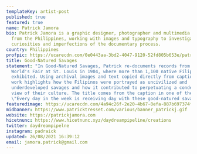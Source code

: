 ```yaml
---
templateKey: artist-post
published: true
featured: true
name: Patrick Jamora
bio: Patrick Jamora is a graphic designer, photographer and multimedia artist
  from the Philippines, working with images and typography to investigate the
  curiosities and imperfections of the documentary process.
country: Philippines
profpic: https://ucarecdn.com/0e0443aa-3bd2-4047-9120-52fd805b653e/patrickj_500c.gif
title: Good-Natured Savages
statement: "In Good-Natured Savages, Patrick re-documents records from the
  World's Fair at St. Louis in 1904, where more than 1,100 native Filipinos were
  exhibited. Using archival images and text copied directly from captions, his
  work highlights how the Filipinos were portrayed as uncivilized and
  underdeveloped savages and how it contributed to perpetuating a condescending
  view of their culture. The title comes from the caption in one of the images:
  \"Every day in the week is receiving day with these good-natured savages.\""
featuredimage: https://ucarecdn.com/4a94c26f-2e20-4b67-8efa-887b697374fe/main_page_patrickjamora.gif
midbanner: https://www.patricktresset.com/various/banner_patrickj.gif
website: https://patrickjamora.com
hicetnunc: https://www.hicetnunc.xyz/daydreampipeline/creations
twitter: daydreampipelne
instagram: padraick
updated: 26/08/2021 16:39:12
email: jamora.patrick@gmail.com
---
```

